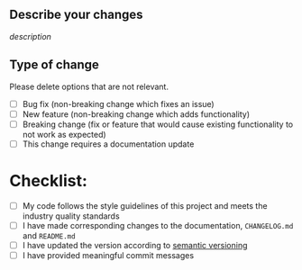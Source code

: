 ## Describe your changes

*description*

## Type of change

Please delete options that are not relevant.

- [ ] Bug fix (non-breaking change which fixes an issue)
- [ ] New feature (non-breaking change which adds functionality)
- [ ] Breaking change (fix or feature that would cause existing functionality to not work as expected)
- [ ] This change requires a documentation update

# Checklist:

- [ ] My code follows the style guidelines of this project and meets the industry quality standards
- [ ] I have made corresponding changes to the documentation, `CHANGELOG.md` and `README.md`
- [ ] I have updated the version according to [semantic versioning](https://semver.org/)
- [ ] I have provided meaningful commit messages
